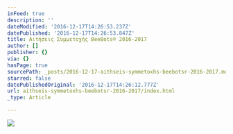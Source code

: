 ```yaml
---
inFeed: true
description: ''
dateModified: '2016-12-17T14:26:53.237Z'
datePublished: '2016-12-17T14:26:53.847Z'
title: Αιτήσεις Συμμετοχής ΒeeBots® 2016-2017
author: []
publisher: {}
via: {}
hasPage: true
sourcePath: _posts/2016-12-17-aithseis-symmetoxhs-beebotsr-2016-2017.md
starred: false
datePublishedOriginal: '2016-12-17T14:26:12.777Z'
url: aithseis-symmetoxhs-beebotsr-2016-2017/index.html
_type: Article

---
```

![](https://the-grid-user-content.s3-us-west-2.amazonaws.com/c972bbb2-8ed3-4385-b8d1-69f3243cc63f.png)